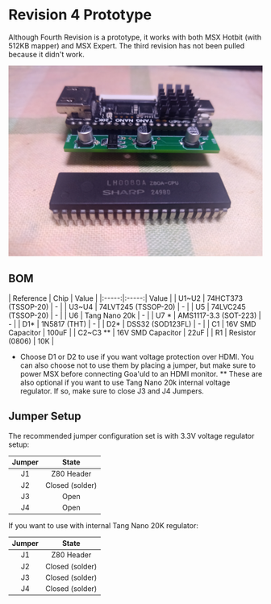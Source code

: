 # Revision 4 Prototype

Although Fourth Revision is a prototype, it works with both MSX Hotbit (with 512KB mapper) and MSX Expert. The third revision has not been pulled because it didn't work.

![](./image/IMG_20240824_114309792.jpg)

## BOM

| Reference | Chip | Value |
|:-----:|:-----:| Value |
| U1~U2 | 74HCT373 (TSSOP-20) | - |
| U3~U4 | 74LVT245 (TSSOP-20) | - |
| U5 | 74LVC245 (TSSOP-20) | - |
| U6 | Tang Nano 20k | - |
| U7 * | AMS1117-3.3 (SOT-223) | - |
| D1* | 1N5817 (THT) | - |
| D2* | DSS32 (SOD123FL) | - |
| C1 | 16V SMD Capacitor | 100uF |
| C2~C3 ** | 16V SMD Capacitor | 22uF |
| R1 | Resistor (0806) | 10K |

* Choose D1 or D2 to use if you want voltage protection over HDMI. You can also choose not to use them by placing a jumper, but make sure to power MSX before connecting Goa'uld to an HDMI monitor.
** These are also optional if you want to use Tang Nano 20k internal voltage regulator. If so, make sure to close J3 and J4 Jumpers.

## Jumper Setup

The recommended jumper configuration set is with 3.3V voltage regulator setup:

|Jumper | State |
|:-----:|:-----:|
| J1 | Z80 Header |
| J2 | Closed (solder) |
| J3 | Open |
| J4 | Open |

If you want to use with internal Tang Nano 20K regulator:

|Jumper | State |
|:-----:|:-----:|
| J1 | Z80 Header |
| J2 | Closed (solder) |
| J3 | Closed (solder) |
| J4 | Closed (solder) |
